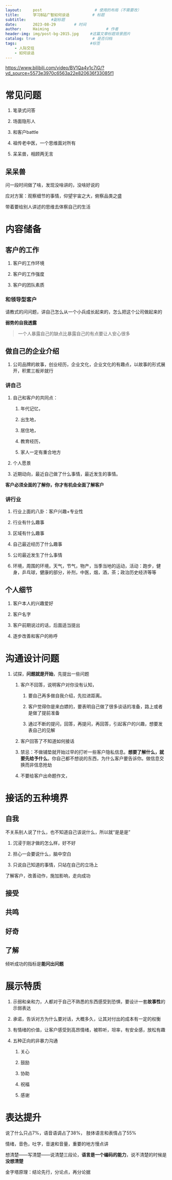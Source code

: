 ```yaml
---
layout:     post                       # 使用的布局（不需要改）
title:      学习B站广智如何谈话          # 标题 
subtitle:           #副标题
date:       2023-08-29        # 时间
author:     Haiming                         # 作者
header-img: img/post-bg-2015.jpg     #这篇文章标题背景图片
catalog: true                         # 是否归档
tags:                                #标签
    - 人际交往
    - 如何谈话
---
```


https://www.bilibili.com/video/BV1Qa4y1c7iG/?vd_source=5573e3970c6563a22e820636f33085f1

# 常见问题

1. 笔录式问答

2. 场面隐形人

3. 和客户battle

4. 祖传老中医，一个思维面对所有

5. 呆呆兽，相顾两无言

## 呆呆兽

问一段时间做了啥，发现没啥讲的，没啥好说的

应对方案：观察细节的事情，仰望宇宙之大，俯察品类之盛

带着要给别人讲述的思维去体察自己的生活

# 内容储备

## 客户的工作

1. 客户的工作环境

2. 客户的工作强度

3. 客户的团队素质

### 和领导型客户

请教式的问问题，讲自己怎么从一个小兵成长起来的，怎么把这个公司做起来的

**弱势的自我透露**

> 一个人暴露自己的缺点比暴露自己的有点要让人安心很多

## 做自己的企业介绍

1. 公司品牌的故事，创业经历，企业文化，企业文化的有趣点，以故事的形式展开，积累三板斧就行

### 讲自己

1. 自己和客户的共同点：
   
   1. 年代记忆，
   
   2. 出生地，
   
   3. 居住地，
   
   4. 教育经历，
   
   5. 家人一定有重合地方

2. 个人愿景

3. 近期动向，最近自己做了什么事情，最近发生的事情。

**客户必须全面的了解你，你才有机会全面了解客户**

### 讲行业

1. 行业上面的八卦：客户兴趣+专业性

2. 行业有什么趣事

3. 区域有什么趣事

4. 自己最近经历了什么趣事

5. 公司最近发生了什么事情

6. 环境，周围的环境，天气，节气，物产，当季当地的运动，活动：跑步，健身，乒乓球，健康的部分，补剂，中医，烟，酒，茶；政治历史经济等等

## 个人细节

1. 客户本人的兴趣爱好

2. 客户名字

3. 客户前期说过的话，后面适当提出

4. 逐步改善和客户的称呼

# 沟通设计问题

1. 试探，**问题就是开始**，先提出一些问题
   
   1. 客户不回答，说明客户对你没有认知，
      
      1. 要自己再多做自我介绍，先拉进距离。
      
      2. 客户觉得你是来白嫖的，要表明自己做了很多谈话的准备，路上或者是做了提前准备
      
      3. 通过不断的提问，回答，再提问，再回答，引起客户的兴趣，想要发表自己的见解
   
   2. 客户回答了不知道如何接话
   
   3. 禁忌：不做铺垫就开始过早的打听一些客户隐私信息。**想要了解什么，就要先给予什么**。你自己都不想说的东西，为什么客户要告诉你。做信息交换而非信息抢劫
   
   4. 不要给客户出命题作文，

# 接话的五种境界

## 自我

不关系别人说了什么，也不知道自己该说什么，所以就“是是是”

1. 沉浸于刚才做的怎么样，好不好

2. 担心一会要说什么，脑中空白

3. 只说自己知道的事情，只站在自己的立场上

了解客户，改善动作，施加影响，走向成功

## 接受

## 共鸣

## 好奇

## 了解

倾听成功的指标是**能问出问题**

# 展示特质

1. 示弱和亲和力，人都对于自己不熟悉的东西感受到恐惧，要设计一套**故事性**的示弱表达

2. 承诺，告诉对方为什么要对话，大概多久，让其对付出的成本有一定的权衡

3. 有情绪的价值，让客户感受到高昂情绪，被聆听，坦率，有安全感，放松有趣

4. 五种正向的非暴力沟通
   
   1. 关心
   
   2. 鼓励
   
   3. 协助
   
   4. 祝福
   
   5. 感谢

# 表达提升

说了什么只占7%，语音语调占了38%， 肢体语言和表情占了55%

情绪，音色，吐字，音速和音量，重要的地方慢点讲

想清楚——写清楚——说清楚三段论，**语言是一个编码的能力**，说不清楚的时候是**没想清楚**

金字塔原理：结论先行，分论点，再分论据
